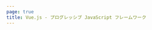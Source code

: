 ```yaml
---
page: true
title: Vue.js - プログレッシブ JavaScript フレームワーク
---
```


<script setup>
import Home from '/@theme/components/Home.vue'
</script>

<Home />
